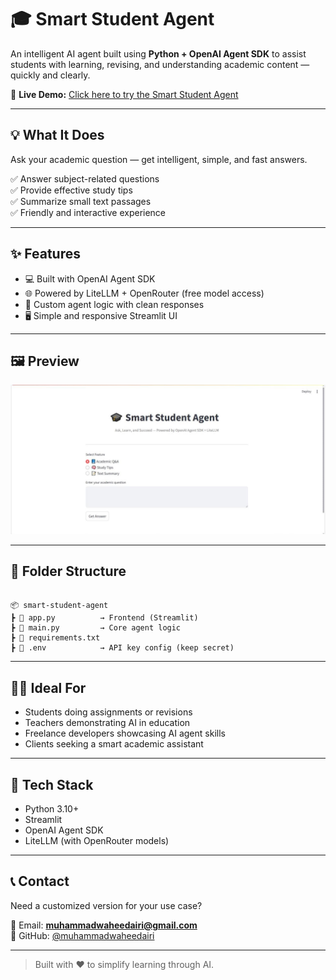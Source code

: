 # 🎓 Smart Student Agent

An intelligent AI agent built using **Python + OpenAI Agent SDK** to assist students with learning, revising, and understanding academic content — quickly and clearly.

🔗 **Live Demo:** [Click here to try the Smart Student Agent](https://smart-student-agent.streamlit.app/)

---

## 💡 What It Does

Ask your academic question — get intelligent, simple, and fast answers.

✅ Answer subject-related questions  
✅ Provide effective study tips  
✅ Summarize small text passages  
✅ Friendly and interactive experience  

---

## ✨ Features

- 💻 Built with OpenAI Agent SDK
- 🌐 Powered by LiteLLM + OpenRouter (free model access)
- 🧠 Custom agent logic with clean responses
- 🖥️ Simple and responsive Streamlit UI

---

## 🖼️ Preview

![Smart Student Agent UI](images/preview.jpg)

---

## 📁 Folder Structure

```

📦 smart-student-agent
┣ 📄 app.py          → Frontend (Streamlit)
┣ 📄 main.py         → Core agent logic
┣ 📄 requirements.txt
┣ 📄 .env            → API key config (keep secret)

```

---

## 🧑‍💻 Ideal For

- Students doing assignments or revisions  
- Teachers demonstrating AI in education  
- Freelance developers showcasing AI agent skills  
- Clients seeking a smart academic assistant

---

## 🔐 Tech Stack

- Python 3.10+
- Streamlit
- OpenAI Agent SDK
- LiteLLM (with OpenRouter models)

---

## 📞 Contact

Need a customized version for your use case?

📧 Email: **muhammadwaheedairi@gmail.com**  
🐙 GitHub: [@muhammadwaheedairi](https://github.com/muhammadwaheedairi)

---

> Built with ❤️ to simplify learning through AI.